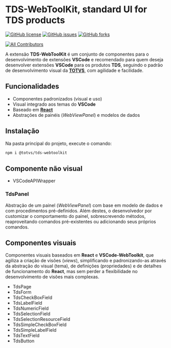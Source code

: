 # TDS-WebToolKit, standard UI for TDS products

<!-- prettier-ignore-start -->
[![GitHub license](https://img.shields.io/github/license/totvs/tds-webtoolKit?style=plastic)](https://github.com/totvs/tds-webtoolKit/blob/master/LICENSE)
[![GitHub issues](https://img.shields.io/github/issues/totvs/tds-webtoolKit?style=plastic)](https://github.com/totvs/tds-webtoolKit/issues)
[![GitHub forks](https://img.shields.io/github/forks/totvs/tds-webtoolKit?style=plastic)](https://github.com/totvs/tds-webtoolKit/network)
<!-- markdownlint-disable -->
<!-- ALL-CONTRIBUTORS-BADGE:START - Do not remove or modify this section -->
[![All Contributors](https://img.shields.io/badge/all_contributors-1-orange.svg)](#contributors-)
<!-- ALL-CONTRIBUTORS-BADGE:END -->
<!-- markdownlint-enabled -->
<!-- prettier-ignore-end -->

A extensão **TDS-WebToolKit** é um conjunto de componentes para o desenvolvimento de extensões **VSCode** e recomendado para quem deseja desenvolver extensões **VSCode** para os produtos **TDS**, seguindo o padrão de desenvolvimento visual da [**TOTVS**](https://github.com/totvs), com agilidade e facilidade.

## Funcionalidades

- Componentes padronizados (visual e uso)
- Visual integrado aos temas do **VSCode**
- Baseado em [**React**](https://www.npmjs.com/package/react)
- Abstrações de painéis (_WebViewPanel_) e modelos de dados

## Instalação

Na pasta principal do projeto, execute o comando:

```bash
npm i @totvs/tds-webtoolkit
```

## Componente não visual

- VSCodeAPIWrapper

### TdsPanel

Abstração de um painel (_WebViewPanel_) com base em modelo de dados e com procedimentos pré-definidos. Além destes, o desenvolvedor por customizar o comportamento do painel, sobrescrevendo métodos, reaproveitando comandos pré-existentes ou adicionando seus próprios comandos.

## Componentes visuais

Componentes visuais baseados em **React** e **VSCode-WebToolkit**, que agiliza a criação de visões (_views_), simplificando e padronizando-as através da abstração do visual (tema), de definições (propriedades) e de detalhes de funcionamento do **React**, mas sem perder a flexibilidade no desenvolvimento de visões mais complexas.

- TdsPage
- TdsForm
- TdsCheckBoxField
- TdsLabelField
- TdsNumericField
- TdsSelectionField
- TdsSelectionResourceField
- TdsSimpleCheckBoxField
- TdsSimpleLabelField
- TdsTextField
- TdsButton
